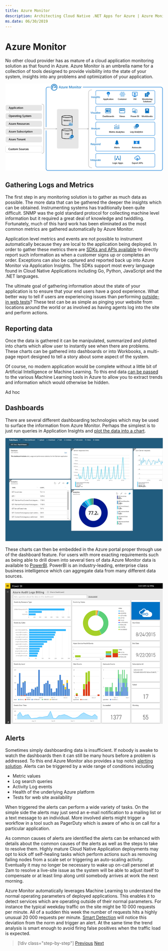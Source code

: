 ```yaml
---
title: Azure Monitor
description: Architecting Cloud Native .NET Apps for Azure | Azure Monitor
ms.date: 06/30/2019
---
```


# Azure Monitor 

No other cloud provider has as mature of a cloud application monitoring solution as that found in Azure. Azure Monitor is an umbrella name for a collection of tools designed to provide visibility into the state of your system, insights into any problems and optimization of your application. 

![Azure Monitor, a collection to tools to facilitate insight into how a cloud native application is functioning.](media/azure_monitor.png)


## Gathering Logs and Metrics 

The first step in any monitoring solution is to gather as much data as possible. The more data that can be gathered the deeper the insights which can be obtained. Instrumenting systems has traditionally been quite difficult. SNMP was the gold standard protocol for collecting machine level information but it required a great deal of knowledge and twiddling. Fortunately, much of this hard work has been eliminated as the most common metrics are gathered automatically by Azure Monitor. 

Application level metrics and events are not possible to instrument automatically because they are local to the application being deployed. In order to gather these metrics there are [SDKs and APIs available](https://docs.microsoft.com/en-us/azure/azure-monitor/app/api-custom-events-metrics) to directly report such information as when a customer signs up or completes an order. Exceptions can also be captured and reported back up into Azure Monitor via Application Insights. The SDKs support most every language found in Cloud Native Applications including Go, Python, JavaScript and the .NET languages. 

The ultimate goal of gathering information about the state of your application is to ensure that your end users have a good experience. What better way to tell if users are experiencing issues than performing [outside-in web tests](https://docs.microsoft.com/en-us/azure/azure-monitor/app/monitor-web-app-availability)? These test can be as simple as pinging your website from locations around the world or as involved as having agents log into the site and perform actions.

## Reporting data

Once the data is gathered it can be manipulated, summarized and plotted into charts which allow user to instantly see when there are problems. These charts can be gathered into dashboards or into Workbooks, a multi-page report designed to tell a story about some aspect of the system.

Of course, no modern application would be complete without a little bit of Artificial Intelligence or Machine Learning. To this end data [can be passed](https://www.youtube.com/watch?v=Cuza-I1g9tw) to the various Machine Learning tools in Azure to allow you to extract trends and information which would otherwise be hidden. 

Ad hoc

## Dashboards

There are several different dashboarding technologies which may be used to surface the information from Azure Monitor. Perhaps the simplest is to just run queries in Application Insights and [plot the data into a chart](https://docs.microsoft.com/en-us/azure/azure-monitor/learn/tutorial-app-dashboards). 

![An example of Application Insights charts embedded in the main Azure Dashboard](media/azure_dashboard.png)


These charts can then be embedded in the Azure portal proper through use of the dashboard feature. For users with more exacting requirements such as being able to drill down into several tiers of data Azure Monitor data is available to [PowerBI](https://powerbi.microsoft.com/en-us/). PowerBI is an industry-leading, enterprise class business intelligence which can aggregate data from many different data sources.

![An example Power BI dashboards ](media/powerbidashboard.png)

## Alerts

Sometimes simply dashboarding data is insufficient. If nobody is awake to watch the dashboards then it can still be many hours before a problem is addressed. To this end Azure Monitor also provides a top notch [alerting solution](https://docs.microsoft.com/en-us/azure/azure-monitor/platform/alerts-overview). Alerts can be triggered by a wide range of conditions including 

* Metric values
* Log search queries
* Activity Log events
* Health of the underlying Azure platform
* Tests for web site availability

When triggered the alerts can perform a wide variety of tasks. On the simple side the alerts may just send an e-mail notification to a mailing list or a text message to an individual. More involved alerts might trigger a workflow in a tool such as PagerDuty which is aware of who is on call for a particular application. 

As common causes of alerts are identified the alerts can be enhanced with details about the common causes of the alerts as well as the steps to take to resolve them. Highly mature Cloud Native Application deployments may opt to kick off self-healing tasks which perform actions such as removing failing nodes from a scale set or triggering an auto-scaling activity. Eventually it may no longer be necessary to wake up on-call personel at 2am to resolve a live-site issue as the system will be able to adjust itself to compensate or at least limp along until somebody arrives at work the next morning. 

Azure Monitor automatically leverages Machine Learning to understand the normal operating parameters of deployed applications. This enables it to detect services which are operating outside of their normal parameters. For instance the typical weekday traffic on the site might be 10 000 requests per minute. All of a sudden this week the number of requests hits a highly unusual 20 000 requests per minute. [Smart Detection](https://docs.microsoft.com/en-us/azure/azure-monitor/app/proactive-diagnostics) will notice this deviation from the norm and trigger an alert. At the same time the trend analysis is smart enough to avoid firing false positives when the traffic load is expected.  

>[!div class="step-by-step"]
>[Previous](logging.md)
>[Next](../index.md)
